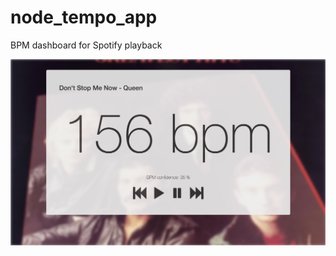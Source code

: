 # node_tempo_app
BPM dashboard for Spotify playback

<img src="Screen%20Shot%202017-06-06%20at%2011.25.02.png">
